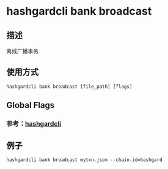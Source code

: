 # hashgardcli bank broadcast

## 描述

离线广播事务

## 使用方式

```
hashgardcli bank broadcast [file_path] [flags]
```
## Global Flags

 ### 参考：[hashgardcli](../README.md)

## 例子

```
hashgardcli bank broadcast mytxn.json --chain-id=hashgard
```


